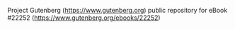 Project Gutenberg (https://www.gutenberg.org) public repository for eBook #22252 (https://www.gutenberg.org/ebooks/22252)
